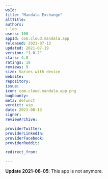 ```yaml
---
wsId: 
title: "Mandala Exchange"
altTitle: 
authors:
- leo
users: 100
appId: com.cloud.mandala.app
released: 2021-07-13
updated: 2021-07-19
version: "1.0.2"
stars: 4.8
ratings: 18
reviews: 9
size: Varies with device
website: 
repository: 
issue: 
icon: com.cloud.mandala.app.png
bugbounty: 
meta: defunct
verdict: wip
date: 2021-08-13
signer: 
reviewArchive:

providerTwitter: 
providerLinkedIn: 
providerFacebook: 
providerReddit: 

redirect_from:

---
```


**Update 2021-08-05**: This app is not anymore.
